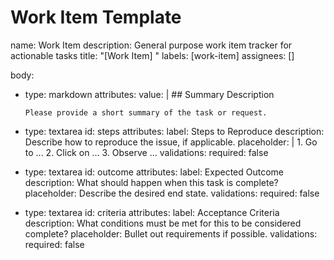 # Work Item Template

name: Work Item
description: General purpose work item tracker for actionable tasks
title: "[Work Item] "
labels: [work-item]
assignees: []

body:

- type: markdown
  attributes:
    value: |
      ## Summary Description

      Please provide a short summary of the task or request.

- type: textarea
  id: steps
  attributes:
    label: Steps to Reproduce
    description: Describe how to reproduce the issue, if applicable.
    placeholder: |
      1. Go to ...
      2. Click on ...
      3. Observe ...
  validations:
    required: false

- type: textarea
  id: outcome
  attributes:
    label: Expected Outcome
    description: What should happen when this task is complete?
    placeholder: Describe the desired end state.
  validations:
    required: false

- type: textarea
  id: criteria
  attributes:
    label: Acceptance Criteria
    description: What conditions must be met for this to be considered complete?
    placeholder: Bullet out requirements if possible.
  validations:
    required: false
